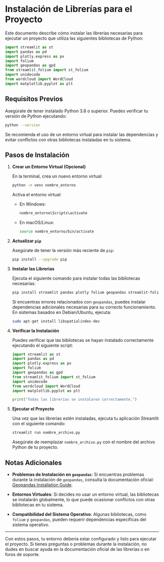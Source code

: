 # Instalación de Librerías para el Proyecto

Este documento describe cómo instalar las librerías necesarias para ejecutar un proyecto que utiliza las siguientes bibliotecas de Python:

```python
import streamlit as st
import pandas as pd
import plotly.express as px
import folium
import geopandas as gpd
from streamlit_folium import st_folium
import unidecode
from wordcloud import WordCloud
import matplotlib.pyplot as plt
```

## Requisitos Previos

Asegúrate de tener instalado Python 3.8 o superior. Puedes verificar tu versión de Python ejecutando:

```bash
python --version
```

Se recomienda el uso de un entorno virtual para instalar las dependencias y evitar conflictos con otras bibliotecas instaladas en tu sistema.

## Pasos de Instalación

1. **Crear un Entorno Virtual (Opcional)**

   En la terminal, crea un nuevo entorno virtual:

   ```bash
   python -m venv nombre_entorno
   ```

   Activa el entorno virtual:

   - En Windows:
     ```bash
     nombre_entorno\Scripts\activate
     ```
   - En macOS/Linux:
     ```bash
     source nombre_entorno/bin/activate
     ```

2. **Actualizar `pip`**

   Asegúrate de tener la versión más reciente de `pip`:

   ```bash
   pip install --upgrade pip
   ```

3. **Instalar las Librerías**

   Ejecuta el siguiente comando para instalar todas las bibliotecas necesarias:

   ```bash
   pip install streamlit pandas plotly folium geopandas streamlit-folium unidecode wordcloud matplotlib
   ```

   Si encuentras errores relacionados con `geopandas`, puedes instalar dependencias adicionales necesarias para su correcto funcionamiento. En sistemas basados en Debian/Ubuntu, ejecuta:

   ```bash
   sudo apt-get install libspatialindex-dev
   ```

4. **Verificar la Instalación**

   Puedes verificar que las bibliotecas se hayan instalado correctamente ejecutando el siguiente script:

   ```python
   import streamlit as st
   import pandas as pd
   import plotly.express as px
   import folium
   import geopandas as gpd
   from streamlit_folium import st_folium
   import unidecode
   from wordcloud import WordCloud
   import matplotlib.pyplot as plt

   print("Todas las librerías se instalaron correctamente.")
   ```

5. **Ejecutar el Proyecto**

   Una vez que las librerías estén instaladas, ejecuta tu aplicación Streamlit con el siguiente comando:

   ```bash
   streamlit run nombre_archivo.py
   ```

   Asegúrate de reemplazar `nombre_archivo.py` con el nombre del archivo Python de tu proyecto.

## Notas Adicionales

- **Problemas de Instalación en `geopandas`**: Si encuentras problemas durante la instalación de `geopandas`, consulta la documentación oficial: [Geopandas Installation Guide](https://geopandas.org/en/stable/getting_started/install.html).

- **Entornos Virtuales**: Si decides no usar un entorno virtual, las bibliotecas se instalarán globalmente, lo que puede ocasionar conflictos con otras bibliotecas en tu sistema.

- **Compatibilidad del Sistema Operativo**: Algunas bibliotecas, como `folium` y `geopandas`, pueden requerir dependencias específicas del sistema operativo.

---

Con estos pasos, tu entorno debería estar configurado y listo para ejecutar el proyecto. Si tienes preguntas o problemas durante la instalación, no dudes en buscar ayuda en la documentación oficial de las librerías o en foros de soporte.
